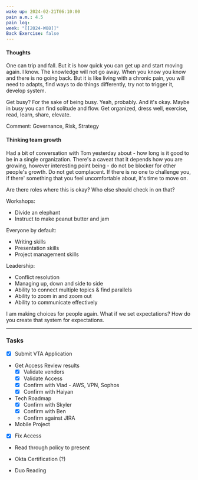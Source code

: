 ```yaml
---
wake up: 2024-02-21T06:10:00
pain a.m.: 4.5
pain log: 
week: "[[2024-W08]]"
Back Exercise: false
---
```

#### Thoughts

One can trip and fall. But it is how quick you can get up and start moving again. 
I know. The knowledge will not go away. When you know you know and there is no going back. 
But it is like living with a chronic pain, you will need to adapts, find ways to do things differently, try not to trigger it, develop system. 

Get busy? For the sake of being busy. Yeah, probably. And it's okay. Maybe in busy you can find solitude and flow. 
Get organized, dress well, exercise, read, learn, share, elevate. 


Comment: Governance, Risk, Strategy

#### Thinking team growth

Had a bit of conversation with Tom yesterday about - how long is it good to be in a single organization. There's a caveat that it depends how you are growing, however interesting point being - do not be blocker for other people's growth. Do not get complacent. If there is no one to challenge you, if there' something that you feel uncomfortable about, it's time to move on. 

Are there roles where this is okay?
Who else should check in on that?


Workshops:
- Divide an elephant
- Instruct to make peanut butter and jam

Everyone by default:
- Writing skills
- Presentation skills
- Project management skills

Leadership:
- Conflict resolution
- Managing up, down and side to side
- Ability to connect multiple topics & find parallels
- Ability to zoom in and zoom out
- Ability to communicate effectively


I am making choices for people again. 
What if we set expectations? How do you create that system for expectations.  

-----
### Tasks

- [x] Submit VTA Application
- Get Access Review results
	- [x] Validate vendors
	- [x] Validate Access
	- [x] Confirm with Vlad - AWS, VPN, Sophos
	- [x] Confirm with Haiyan
- Tech Roadmap
	- [x] Confirm with Skyler
	- [x] Confirm with Ben
	- Confirm against JIRA
- Mobile Project
- [x] Fix Access
- Read through policy to present


- Okta Certification (?)
- Duo Reading
 
